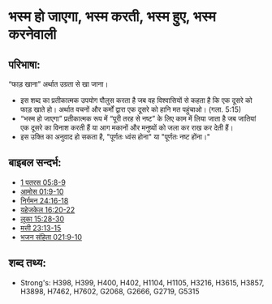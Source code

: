 # भस्म हो जाएगा, भस्म करती, भस्म हुए, भस्म करनेवाली #

## परिभाषा: ##

“फाड़ खाना” अर्थात उग्रता से खा जाना।

* इस शब्द का प्रतीकात्मक उपयोग पौलुस करता है जब वह विश्वासियों से कहता है कि एक दूसरे को फाड़ खाते हो। अर्थात वचनों और कर्मों द्वारा एक दूसरे को हानि मत पहुंचाओ। (गला. 5:15)
* “भस्म हो जाएगा” प्रतीकात्मक रूप में “पूरी तरह से नष्ट” के लिए काम में लिया जाता है जब जातियां एक दूसरे का विनाश करती हैं या आग मकानों और मनुष्यों को जला कर राख कर देती हैं।
* इस उक्ति का अनुवाद हो सकता है, "पूर्णतः ध्वंस होना" या "पूर्णतः नष्ट होंना।"

## बाइबल सन्दर्भ: ##

* [1 पतरस 05:8-9](rc://hi/tn/help/1pe/05/08)
* [आमोस 01:9-10](rc://hi/tn/help/amo/01/09)
* [निर्गमन 24:16-18](rc://hi/tn/help/exo/24/16)
* [यहेजकेल 16:20-22](rc://hi/tn/help/ezk/16/20)
* [लूका 15:28-30](rc://hi/tn/help/luk/15/28)
* [मत्ती 23:13-15](rc://hi/tn/help/mat/23/13)
* [भजन संहिता 021:9-10](rc://hi/tn/help/psa/021/009)

## शब्द तथ्य: ##

* Strong's: H398, H399, H400, H402, H1104, H1105, H3216, H3615, H3857, H3898, H7462, H7602, G2068, G2666, G2719, G5315
